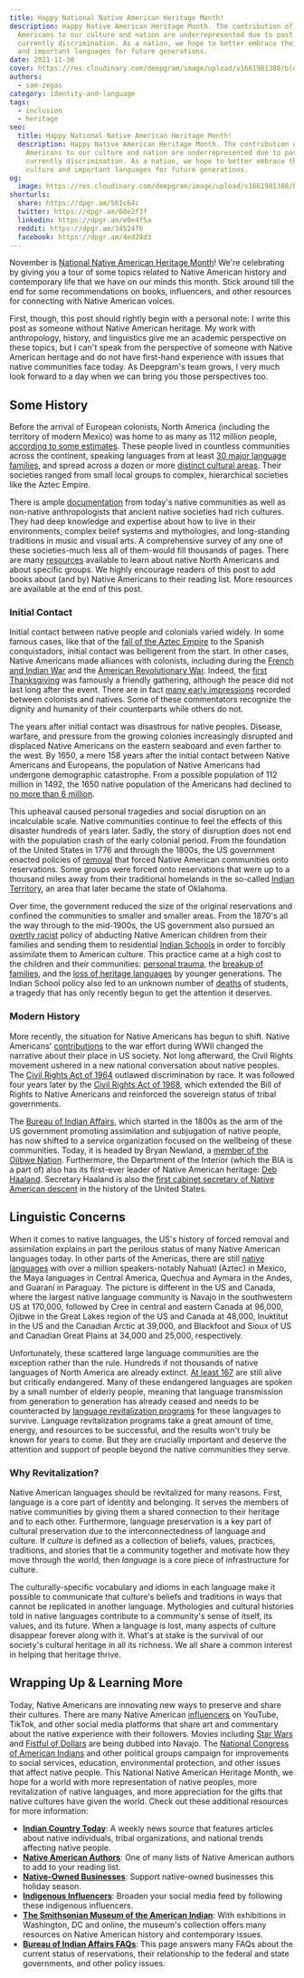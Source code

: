 ```yaml
---
title: Happy National Native American Heritage Month!
description: Happy Native American Heritage Month. The contribution of Native
  Americans to our culture and nation are underrepresented due to past and
  currently discrimination. As a nation, we hope to better embrace their culture
  and important languages for future generations.
date: 2021-11-30
cover: https://res.cloudinary.com/deepgram/image/upload/v1661981388/blog/happy-national-native-american-heritage-month/blog-native-american-heritage-month-2021-thumb-554.png
authors:
  - sam-zegas
category: identity-and-language
tags:
  - inclusion
  - heritage
seo:
  title: Happy National Native American Heritage Month!
  description: Happy Native American Heritage Month. The contribution of Native
    Americans to our culture and nation are underrepresented due to past and
    currently discrimination. As a nation, we hope to better embrace their
    culture and important languages for future generations.
og:
  image: https://res.cloudinary.com/deepgram/image/upload/v1661981388/blog/happy-national-native-american-heritage-month/blog-native-american-heritage-month-2021-thumb-554.png
shorturls:
  share: https://dpgr.am/561c64c
  twitter: https://dpgr.am/60e2f3f
  linkedin: https://dpgr.am/e0e4f5a
  reddit: https://dpgr.am/34524f6
  facebook: https://dpgr.am/4ed28d3
---
```

November is [National Native American Heritage Month](https://nativeamericanheritagemonth.gov/)! We're celebrating by giving you a tour of some topics related to Native American history and contemporary life that we have on our minds this month. Stick around till the end for some recommendations on books, influencers, and other resources for connecting with Native American voices.

First, though, this post should rightly begin with a personal note: I write this post as someone without Native American heritage. My work with anthropology, history, and linguistics give me an academic perspective on these topics, but I can't speak from the perspective of someone with Native American heritage and do not have first-hand experience with issues that native communities face today. As Deepgram's team grows, I very much look forward to a day when we can bring you those perspectives too.

## Some History

Before the arrival of European colonists, North America (including the territory of modern Mexico) was home to as many as 112 million people, [according to some estimates](https://uwpress.wisc.edu/books/0289.htm). These people lived in countless communities across the continent, speaking languages from at least [30 major language families](https://commons.wikimedia.org/wiki/File:Langs_N.Amer.png), and spread across a dozen or more [distinct cultural areas](https://commons.wikimedia.org/wiki/File:North_American_cultural_areas.png). Their societies ranged from small local groups to complex, hierarchical societies like the Aztec Empire.

There is ample [documentation](https://americanindian.si.edu/nk360/lessons-resources/search-resources) from today's native communities as well as non-native anthropologists that ancient native societies had rich cultures. They had deep knowledge and expertise about how to live in their environments, complex belief systems and mythologies, and long-standing traditions in music and visual arts. A comprehensive survey of any one of these societies-much less all of them-would fill thousands of pages. There are many [resources](https://www.loc.gov/rr/main/indians_rec_links/overview.html) available to learn about native North Americans and about specific groups. We highly encourage readers of this post to add books about (and by) Native Americans to their reading list. More resources are available at the end of this post.

### Initial Contact

Initial contact between native people and colonials varied widely. In some famous cases, like that of the [fall of the Aztec Empire](https://www.smithsonianmag.com/smart-news/mexico-city-marks-500th-anniversary-fall-tenochtitlan-180977794/) to the Spanish conquistadors, initial contact was belligerent from the start. In other cases, Native Americans made alliances with colonists, including during the [French and Indian War](https://history.state.gov/milestones/1750-1775/french-indian-war) and the [American Revolutionary War](https://historyofmassachusetts.org/native-americans-revolutionary-war/). Indeed, the [first Thanksgiving](https://time.com/4577425/thanksgiving-2016-true-story/) was famously a friendly gathering, although the peace did not last long after the event. There are in fact [many early impressions](http://nationalhumanitiescenter.org/pds/becomingamer/peoples/text3/indianscolonists.pdf) recorded between colonists and natives. Some of these commentators recognize the dignity and humanity of their counterparts while others do not.

The years after initial contact was disastrous for native peoples. Disease, warfare, and pressure from the growing colonies increasingly disrupted and displaced Native Americans on the eastern seaboard and even farther to the west. By 1650, a mere 158 years after the initial contact between Native Americans and Europeans, the population of Native Americans had undergone demographic catastrophe. From a possible population of 112 million in 1492, the 1650 native population of the Americans had declined to [no more than 6 million](https://uwpress.wisc.edu/books/0289.htm).

This upheaval caused personal tragedies and social disruption on an incalculable scale. Native communities continue to feel the effects of this disaster hundreds of years later. Sadly, the story of disruption does not end with the population crash of the early colonial period. From the foundation of the United States in 1776 and through the 1800s, the US government enacted policies of [removal](https://www.loc.gov/classroom-materials/immigration/native-american/removing-native-americans-from-their-land/) that forced Native American communities onto reservations. Some groups were forced onto reservations that were up to a thousand miles away from their traditional homelands in the so-called [Indian Territory](https://www.npr.org/templates/story/story.php?storyId=12261992#:~:text=In%201830%2C%20Congress%20passed%20the,it%20included%20modern%2Dday%20Oklahoma.), an area that later became the state of Oklahoma.

Over time, the government reduced the size of the original reservations and confined the communities to smaller and smaller areas. From the 1870's all the way through to the mid-1900s, the US government also pursued an [overtly racist](http://historymatters.gmu.edu/d/4929/) policy of abducting Native American children from their families and sending them to residential [Indian Schools](https://www.npr.org/templates/story/story.php?storyId=16516865) in order to forcibly assimilate them to American culture. This practice came at a high cost to the children and their communities: [personal trauma](https://www.theatlantic.com/education/archive/2019/03/traumatic-legacy-indian-boarding-schools/584293/), the [breakup of families](https://www.mprnews.org/story/2019/10/03/stories-of-life-in-indian-boarding-schools), and the [loss of heritage languages](https://www.hcn.org/issues/51.21-22/indigenous-affairs-the-u-s-has-spent-more-money-erasing-native-languages-than-saving-them) by younger generations. The Indian School policy also led to an unknown number of [deaths](https://www.teenvogue.com/story/indian-residential-schools-graves) of students, a tragedy that has only recently begun to get the attention it deserves.

### Modern History

More recently, the situation for Native Americans has begun to shift. Native Americans' [contributions](https://www.uso.org/stories/2914-a-history-of-military-service-native-americans-in-the-u-s-military-yesterday-and-today) to the war effort during WWII changed the narrative about their place in US society. Not long afterward, the Civil Rights movement ushered in a new national conversation about native peoples. The [Civil Rights Act of 1964](https://en.wikipedia.org/wiki/Civil_Rights_Act_of_1964) outlawed discrimination by race. It was followed four years later by the [Civil Rights Act of 1968](https://en.wikipedia.org/wiki/Civil_Rights_Act_of_1968), which extended the Bill of Rights to Native Americans and reinforced the sovereign status of tribal governments.

The [Bureau of Indian Affairs,](https://www.bia.gov/) which started in the 1800s as the arm of the US government promoting assimilation and subjugation of native people, has now shifted to a service organization focused on the wellbeing of these communities. Today, it is headed by Bryan Newland, a [member of the Ojibwe Nation](https://www.bia.gov/as-ia). Furthermore, the Department of the Interior (which the BIA is a part of) also has its first-ever leader of Native American heritage: [Deb Haaland](https://www.doi.gov/secretary-deb-haaland). Secretary Haaland is also the [first cabinet secretary of Native American descent](https://www.reuters.com/article/us-usa-interior-haaland/deb-haaland-becomes-first-ever-native-american-u-s-cabinet-secretary-idUSKBN2B72SO) in the history of the United States.

## Linguistic Concerns

When it comes to native languages, the US's history of forced removal and assimilation explains in part the perilous status of many Native American languages today. In other parts of the Americas, there are still [native languages](https://en.wikipedia.org/wiki/Indigenous_languages_of_the_Americas) with over a million speakers-notably Nahuatl (Aztec) in Mexico, the Maya languages in Central America, Quechua and Aymara in the Andes, and Guaraní in Paraguay. The picture is different in the US and Canada, where the largest native language community is Navajo in the southwestern US at 170,000, followed by Cree in central and eastern Canada at 96,000, Ojibwe in the Great Lakes region of the US and Canada at 48,000, Inuktitut in the US and the Canadian Arctic at 39,000, and Blackfoot and Sioux of US and Canadian Great Plains at 34,000 and 25,000, respectively.

Unfortunately, these scattered large language communities are the exception rather than the rule. Hundreds if not thousands of native languages of North America are already extinct. [At least 167](https://www.endangeredlanguages.com/lang/country/USA) are still alive but critically endangered. Many of these endangered languages are spoken by a small number of elderly people, meaning that language transmission from generation to generation has already ceased and needs to be counteracted by [language revitalization programs](https://www.acf.hhs.gov/ana/preserving-native-languages-article) for these languages to survive. Language revitalization programs take a great amount of time, energy, and resources to be successful, and the results won't truly be known for years to come. But they are crucially important and deserve the attention and support of people beyond the native communities they serve.

### Why Revitalization?

Native American languages should be revitalized for many reasons. First, language is a core part of identity and belonging. It serves the members of native communities by giving them a shared connection to their heritage and to each other. Furthermore, language preservation is a key part of cultural preservation due to the interconnectedness of language and culture. If *culture* is defined as a collection of beliefs, values, practices, traditions, and stories that tie a community together and motivate how they move through the world, then *language* is a core piece of infrastructure for culture.

The culturally-specific vocabulary and idioms in each language make it possible to communicate that culture's beliefs and traditions in ways that cannot be replicated in another language. Mythologies and cultural histories told in native languages contribute to a community's sense of itself, its values, and its future. When a language is lost, many aspects of culture disappear forever along with it. What's at stake is the survival of our society's cultural heritage in all its richness. We all share a common interest in helping that heritage thrive.

## Wrapping Up & Learning More

Today, Native Americans are innovating new ways to preserve and share their cultures. There are many Native American [influencers](https://www.youtube.com/watch?v=YUulYAbg3Jo) on YouTube, TikTok, and other social media platforms that share art and commentary about the native experience with their followers. Movies including [Star Wars](https://www.starwars.com/news/navajo-language-star-wars-a-new-hope) and [Fistful of Dollars](https://www.npr.org/2021/11/17/1055897665/dubbing-a-fistful-of-dollars-to-spread-the-navajo-language) are being dubbed into Navajo. The [National Congress of American Indians](https://www.ncai.org/) and other political groups campaign for improvements to social services, education, environmental protection, and other issues that affect native people. This National Native American Heritage Month, we hope for a world with more representation of native peoples, more revitalization of native languages, and more appreciation for the gifts that native cultures have given the world. Check out these additional resources for more information:

* **[Indian Country Today](https://indiancountrytoday.com/)**: A weekly news source that features articles about native individuals, tribal organizations, and national trends affecting native people.
* **[Native American Authors](https://reedsy.com/discovery/blog/native-american-authors)**: One of many lists of Native American authors to add to your reading list. 
* **[Native-Owned Businesses](https://www.businessinsider.com/native-owned-businesses)**: Support native-owned businesses this holiday season.
* **[Indigenous Influencers](https://www.huffpost.com/entry/indigenous-instagram-accounts-to-follow_l_5f9b17e5c5b65a0efac98867)**: Broaden your social media feed by following these indigenous influencers.
* **[The Smithsonian Museum of the American Indian](https://americanindian.si.edu/)**: With exhibitions in Washington, DC and online, the museum's collection offers many resources on Native American history and contemporary issues.
* **[Bureau of Indian Affairs FAQs](https://www.bia.gov/frequently-asked-questions#:~:text=As%20U.S.%20citizens%2C%20American%20Indians,tribe%2C%20unless%20Congress%20provides%20otherwise)**: This page answers many FAQs about the current status of reservations, their relationship to the federal and state governments, and other policy issues.